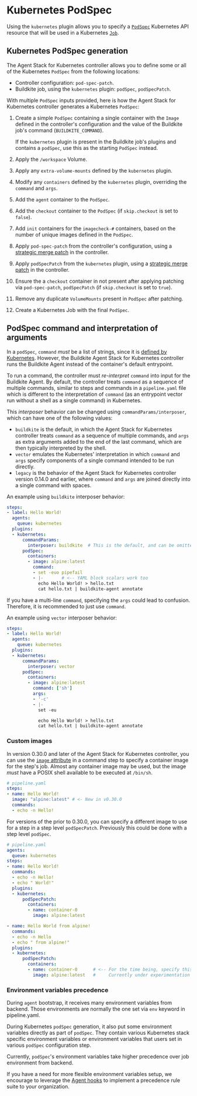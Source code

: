 # Kubernetes PodSpec

Using the `kubernetes` plugin allows you to specify a [`PodSpec`](https://kubernetes.io/docs/reference/kubernetes-api/workload-resources/pod-v1/#PodSpec) Kubernetes API resource that will be used in a Kubernetes [`Job`](https://kubernetes.io/docs/reference/kubernetes-api/workload-resources/job-v1/#Job).

## Kubernetes PodSpec generation

The Agent Stack for Kubernetes controller allows you to define some or all of the Kubernetes `PodSpec` from the following locations:

- Controller configuration: `pod-spec-patch`.
- Buildkite job, using the `kubernetes` plugin: `podSpec`, `podSpecPatch`.

With multiple `PodSpec` inputs provided, here is how the Agent Stack for Kubernetes controller generates a Kubernetes `PodSpec`:

1. Create a simple `PodSpec` containing a single container with the `Image` defined in the controller's configuration and the value of the Buildkite job's command (`BUILDKITE_COMMAND`).

    If the `kubernetes` plugin is present in the Buildkite job's plugins and contains a `podSpec`, use this as the starting `PodSpec` instead.

1. Apply the `/workspace` Volume.

1. Apply any `extra-volume-mounts` defined by the `kubernetes` plugin.

1. Modify any `containers` defined by the `kubernetes` plugin, overriding the `command` and `args`.

1. Add the `agent` container to the `PodSpec`.

1. Add the `checkout` container to the `PodSpec` (if `skip.checkout` is set to `false`).

1. Add `init` containers for the `imagecheck-#` containers, based on the number of unique images defined in the `PodSpec`.

1. Apply `pod-spec-patch` from the controller's configuration, using a [strategic merge patch](https://kubernetes.io/docs/tasks/manage-kubernetes-objects/update-api-object-kubectl-patch/) in the controller.

1. Apply `podSpecPatch` from the `kubernetes` plugin, using a [strategic merge patch](https://kubernetes.io/docs/tasks/manage-kubernetes-objects/update-api-object-kubectl-patch/) in the controller.

1. Ensure the a `checkout` container in not present after applying patching via `pod-spec-patch`, `podSpecPatch` (if `skip.checkout` is set to `true`).

1. Remove any duplicate `VolumeMounts` present in `PodSpec` after patching.

1. Create a Kubernetes Job with the final `PodSpec`.

## PodSpec command and interpretation of arguments

In a `podSpec`, `command` _must_ be a list of strings, since it is [defined by Kubernetes](https://kubernetes.io/docs/reference/kubernetes-api/workload-resources/pod-v1/#entrypoint). However, the Buildkite Agent Stack for Kubernetes controller runs the Buildkite Agent instead of the container's default entrypoint.

To run a command, the controller must _re-interpret_ `command` into input for the Buildkite Agent. By default, the controller treats `command` as a sequence of multiple commands, similar to steps and commands in a `pipeline.yaml` file which is different to the interpretation of `command` (as an entrypoint vector run without a shell as a single command) in Kubernetes.

This _interposer_ behavior can be changed using `commandParams/interposer`, which can have one of the following values:

- `buildkite` is the default, in which the Agent Stack for Kubernetes controller treats `command` as a sequence of multiple commands, and `args` as extra arguments added to the end of the last command, which are then typically interpreted by the shell.
- `vector` emulates the Kubernetes' interpretation in which `command` and `args` specify components of a single command intended to be run directly.
- `legacy` is the behavior of the Agent Stack for Kubernetes controller version 0.14.0 and earlier, where `command` and `args` are joined directly into a single command with spaces.

An example using `buildkite` interposer behavior:

```yaml
steps:
- label: Hello World!
  agents:
    queue: kubernetes
  plugins:
  - kubernetes:
      commandParams:
        interposer: buildkite  # This is the default, and can be omitted
      podSpec:
        containers:
        - image: alpine:latest
          command:
          - set -euo pipefail
          - |-       # <-- YAML block scalars work too
            echo Hello World! > hello.txt
            cat hello.txt | buildkite-agent annotate
```

If you have a multi-line `command`, specifying the `args` could lead to confusion. Therefore, it is recommended to just use `command`.

An example using `vector` interposer behavior:

```yaml
steps:
- label: Hello World!
  agents:
    queue: kubernetes
  plugins:
  - kubernetes:
      commandParams:
        interposer: vector
      podSpec:
        containers:
        - image: alpine:latest
          command: ['sh']
          args:
          - '-c'
          - |-
            set -eu

            echo Hello World! > hello.txt
            cat hello.txt | buildkite-agent annotate
```

### Custom images

In version 0.30.0 and later of the Agent Stack for Kubernetes controller, you can use the [`image` attribute](/docs/pipelines/configure/step-types/command-step#container-image-attributes) in a command step to specify a container image for the step's job.
Almost any container image may be used, but the image _must_ have a POSIX shell available to be executed at `/bin/sh`.

```yaml
# pipeline.yaml
steps:
- name: Hello World!
  image: "alpine:latest" # <- New in v0.30.0
  commands:
  - echo -n Hello!
```

For versions of the  prior to 0.30.0, you can specify a different image to use for a step in a step level `podSpecPatch`. Previously this could be done with a step level `podSpec`.

```yaml
# pipeline.yaml
agents:
  queue: kubernetes
steps:
- name: Hello World!
  commands:
  - echo -n Hello!
  - echo " World!"
  plugins:
  - kubernetes:
      podSpecPatch:
        containers:
        - name: container-0
          image: alpine:latest

- name: Hello World from alpine!
  commands:
  - echo -n Hello
  - echo " from alpine!"
  plugins:
  - kubernetes:
      podSpecPatch:
        containers:
        - name: container-0      # <-- For the time being, specify this exactly as `container-0`.
          image: alpine:latest   #     Currently under experimentation to make this more ergonomic.
```

### Environment variables precedence

During `agent` bootstrap, it receives many environment variables from backend. Those environments are normally the one set via `env` keyword in pipeline.yaml.

During Kubernetes `podSpec` generation, it also put some environment variables directly as part of `podSpec`. They contain various Kubernetes stack specific environment variables or environment variables that users set in various `podSpec` configuration step.

Currently, `podSpec`'s environment variables take higher precedence over job environment from backend.

If you have a need for more flexible environment variables setup, we encourage to leverage the [Agent hooks](/docs/agent/v3/hooks) to implement a
precedence rule suite to your organization.
